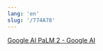 ```yaml
---
lang: 'en'
slug: '/774A78'
---
```


[Google AI PaLM 2 - Google AI](https://ai.google/discover/palm2)
